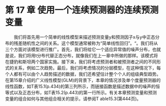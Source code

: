 # 第 17 章 使用一个连续预测器的连续预测变量

<style>p{text-indent:2em;2}</style>

我们将首先用一个简单的线性模型来描述预测变量y和预测因子x与y中正态分布的残差随机性之间的关系。这个模型通常被称为“简单线性回归”。“。我们将从三个方面对该模型进行推广。首先，我们将给它一个适应异常值的噪声分布，也就是说，我们将用t分布代替正态分布，就像我们在上一章中所做的那样。该模式将在捷豹和斯坦两个国家实施。接下来，我们将考虑预测者和被预测者之间的不同形式的关系，例如二次趋势。最后，我们将考虑情况的分层模型，在这种情况下，每个人都有可以由个人趋势描述的数据，我们还希望估计整个个人的组级典型趋势。在第15章介绍的广义线性模型(GLM)的背景下，本章的情况涉及单个度量预测器的线性函数，如T表15.1(p.434)的第三列所示，而链接函数是描述数据中的噪声的恒等式以及正态分布，如T表15.2(p.443)的第一行所示。有关本章预测变量和预测变量的组合如何与其他组合相关的提示，请参阅T able15.3(第444页)。